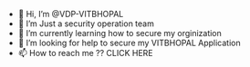 - 👋 Hi, I’m @VDP-VITBHOPAL
- 👀 I’m Just a security operation team
- 🌱 I’m currently learning how to secure my orginization
- 💞️ I’m looking for help to secure my VITBHOPAL Application
- 📫 How to reach me ?? CLICK HERE

<!---
VDP-VITBHOPAL/VDP-VITBHOPAL is a ✨ special ✨ repository because its `README.md` (this file) appears on your GitHub profile.
You can click the Preview link to take a look at your changes.
--->
